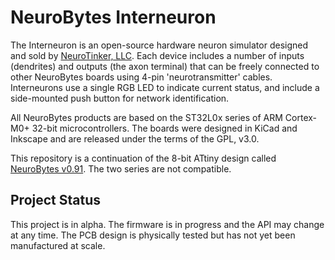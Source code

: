 # NeuroBytes Interneuron
The Interneuron is an open-source hardware neuron simulator designed and sold by [NeuroTinker, LLC](http://www.neurotinker.com/). Each device includes a number of inputs (dendrites) and outputs (the axon terminal) that can be freely connected to other NeuroBytes boards using 4-pin 'neurotransmitter' cables. Interneurons use a single RGB LED to indicate current status, and include a side-mounted push button for network identification. 

All NeuroBytes products are based on the ST32L0x series of ARM Cortex-M0+ 32-bit microcontrollers. The boards were designed in KiCad and Inkscape and are released under the terms of the GPL, v3.0.

This repository is a continuation of the 8-bit ATtiny design called [NeuroBytes v0.91](https://github.com/zakqwy/neurobytes). The two series are not compatible.

## Project Status
This project is in alpha. The firmware is in progress and the API may change at any time. The PCB design is physically tested but has not yet been manufactured at scale.
